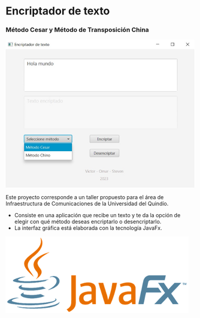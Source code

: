 # Encriptador de texto

### Método Cesar y Método de Transposición China

![imagen de interfaz grafica](src/main/resources/co/edu/unquindio/encriptador/images/interfaz.jpg)

Este proyecto corresponde a un taller propuesto para el área de Infraestructura de Comunicaciones 
de la Universidad del Quindío. 

* Consiste en una aplicación que recibe un texto y te da la opción
de elegir con qué método deseas encriptarlo o desencriptarlo.
* La interfaz gráfica está elaborada con la tecnología JavaFx.

![logo de java fx](src/main/resources/co/edu/unquindio/encriptador/images/javaFx_Logo.png)

